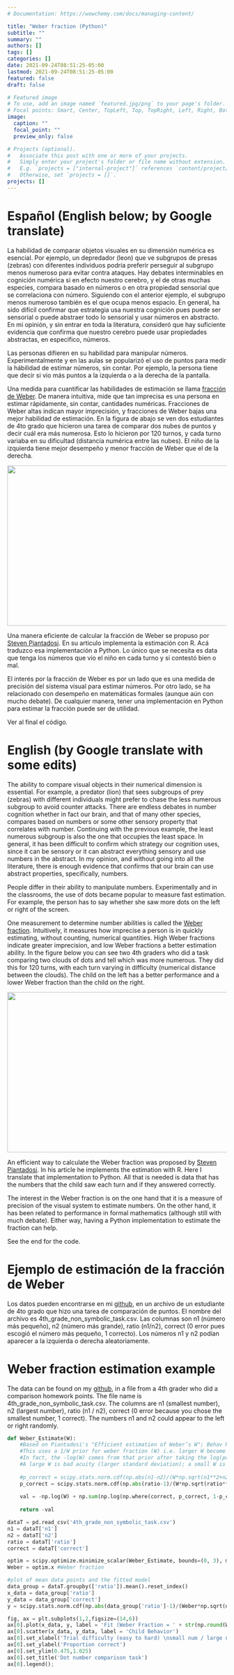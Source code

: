 ```yaml
---
# Documentation: https://wowchemy.com/docs/managing-content/

title: "Weber fraction (Python)"
subtitle: ""
summary: ""
authors: []
tags: []
categories: []
date: 2021-09-24T08:51:25-05:00
lastmod: 2021-09-24T08:51:25-05:00
featured: false
draft: false

# Featured image
# To use, add an image named `featured.jpg/png` to your page's folder.
# Focal points: Smart, Center, TopLeft, Top, TopRight, Left, Right, BottomLeft, Bottom, BottomRight.
image:
  caption: ""
  focal_point: ""
  preview_only: false

# Projects (optional).
#   Associate this post with one or more of your projects.
#   Simply enter your project's folder or file name without extension.
#   E.g. `projects = ["internal-project"]` references `content/project/deep-learning/index.md`.
#   Otherwise, set `projects = []`.
projects: []
---
```


# Español (English below; by Google translate)

La habilidad de comparar objetos visuales en su dimensión numérica es esencial. Por ejemplo, un depredador (leon) que ve subgrupos de presas (zebras) con diferentes individuos podría preferir perseguir al subgrupo menos numeroso para evitar contra ataques. Hay debates interminables en cognición numérica si en efecto nuestro cerebro, y el de otras muchas especies, compara basado en números o en otra propiedad sensorial que se correlaciona con número. Siguiendo con el anterior ejemplo, el subgrupo menos numeroso también es el que ocupa menos espacio. En general, ha sido difícil confirmar que estrategia usa nuestra cognición pues puede ser sensorial o puede abstraer todo lo sensorial y usar números en abstracto. En mi opinión, y sin entrar en toda la literatura, consideró que hay suficiente evidencia que confirma que nuestro cerebro puede usar propiedades abstractas, en especifico, números. 

Las personas difieren en su habilidad para manipular números. Experimentalmente y en las aulas se popularizó el uso de puntos para medir la hábilidad de estimar números, sin contar. Por ejemplo, la persona tiene que decir si vio más puntos a la izquierda o a la derecha de la pantalla.  

Una medida para cuantificar las habilidades de estimación se llama [fracción de Weber](https://www.unicog.org/publications/Dehaene_SymbolsQuantitiesMathematicalTheory_ChapterAttPerf2007.pdf). De manera intuitiva, mide que tan imprecisa es una persona en estimar rápidamente, sin contar, cantidades numéricas. Fracciones de Weber altas indican mayor imprecisión, y fracciones de Weber bajas una mejor habilidad de estimación. En la figura  de abajo se ven dos estudiantes de 4to grado que hicieron una tarea de comparar dos nubes de puntos y decir cuál era más numerosa. Esto lo hicieron por 120 turnos, y cada turno variaba en su dificultad (distancia numérica entre las nubes). El niño de la izquierda tiene mejor desempeño y menor fracción de Weber que el de la derecha. 

<center><img src="Weber Fractions.png" width = "856" height = '367'></center>



Una manera eficiente de calcular la fracción de Weber se propuso por [Steven Piantadosi](https://link.springer.com/article/10.3758/s13428-014-0558-8). En su articulo implementa la estimación con R. Acá traduzco esa implementación a Python. Lo único que se necesita es data que tenga los números que vio el niño en cada turno y si contestó bien o mal.  

El interés por la fracción de Weber es por un lado que es una medida de precisión del sistema visual para estimar números. Por otro lado, se ha relacionado con desempeño en matemáticas formales (aunque aún con mucho debate). De cualquier manera, tener una implementación en Python para estimar la fracción puede ser de utilidad.

Ver al final el código.



# English (by Google translate with some edits)

The ability to compare visual objects in their numerical dimension is essential. For example, a predator (lion) that sees subgroups of prey (zebras) with different individuals might prefer to chase the less numerous subgroup to avoid counter attacks. There are endless debates in number cognition whether in fact our brain, and that of many other species, compares based on numbers or some other sensory property that correlates with number. Continuing with the previous example, the least numerous subgroup is also the one that occupies the least space. In general, it has been difficult to confirm which strategy our cognition uses, since it can be sensory or it can abstract everything sensory and use numbers in the abstract. In my opinion, and without going into all the literature,  there is enough evidence that confirms that our brain can use abstract properties, specifically, numbers.

People differ in their ability to manipulate numbers. Experimentally and in the classrooms, the use of dots became popular to measure fast estimation. For example, the person has to say whether she saw more dots on the left or right of the screen.

One measurement to determine number abilities is called the [Weber fraction](https://www.unicog.org/publications/Dehaene_SymbolsQuantitiesMathematicalTheory_ChapterAttPerf2007.pdf). Intuitively, it measures how imprecise a person is in quickly estimating, without counting, numerical quantities. High Weber fractions indicate greater imprecision, and low Weber fractions a better estimation ability. In the figure below you can see two 4th graders who did a task comparing two clouds of dots and tell which was more numerous. They did this for 120 turns, with each turn varying in difficulty (numerical distance between the clouds). The child on the left has a better performance and a lower Weber fraction than the child on the right.



<center><img src="Weber Fractions.png" width = "856" height = '367'></center>

An efficient way to calculate the Weber fraction was proposed by [Steven Piantadosi](https://link.springer.com/article/10.3758/s13428-014-0558-8). In his article he implements the estimation with R. Here I translate that implementation to Python. All that is needed is data that has the numbers that the child saw each turn and if they answered correctly.

The interest in the Weber fraction is on the one hand that it is a measure of precision of the visual system to estimate numbers. On the other hand, it has been related to performance in formal mathematics (although still with much debate). Either way, having a Python implementation to estimate the fraction can help.

See the end for the code.



# Ejemplo de estimación de la fracción de Weber

Los datos pueden encontrarse en mi [github](https://github.com/santiagoalonso/starter-academic/tree/master/content/post/Weber_Python), en un archivo de un estudiante de 4to grado que hizo una tarea de comparación de puntos. El nombre del archivo es 4th_grade_non_symbolic_task.csv. Las columnas son n1 (número más pequeño), n2 (número más grande), ratio (n1/n2), correct (0 error pues escogió el número más pequeño, 1 correcto). Los números n1 y n2 podían aparecer a la izquierda o derecha aleatoriamente. 

# Weber fraction estimation example

The data can be found on my [github](https://github.com/santiagoalonso/starter-academic/tree/master/content/post/Weber_Python), in a file from a 4th grader who did a comparison homework points. The file name is 4th_grade_non_symbolic_task.csv. The columns are n1 (smallest number), n2 (largest number), ratio (n1 / n2), correct (0 error because you chose the smallest number, 1 correct). The numbers n1 and n2 could appear to the left or right randomly.



```python
def Weber_Estimate(W): 
    #Based on Piantadosi's "Efficient estimation of Weber’s W"; Behav Res (2016) 48:42–52
    #This uses a 1/W prior for weber fraction (W) i.e. larger W become less likely a priori
    #In fact, the -log(W) comes from that prior after taking the log(posterior) (see paper)
    #A large W is bad acuity (larger standard deviation); a small W is good number acuity
    
    #p_correct = scipy.stats.norm.cdf(np.abs(n1-n2)/(W*np.sqrt(n1**2+n2**2))) #number version
    p_correct = scipy.stats.norm.cdf(np.abs(ratio-1)/(W*np.sqrt(ratio**2+1))) #ratio version i.e. number version with ratio = n2/n1
    
    val = -np.log(W) + np.sum(np.log(np.where(correct, p_correct, 1-p_correct))) 
    
    return -val 

dataT = pd.read_csv('4th_grade_non_symbolic_task.csv')
n1 = dataT['n1']
n2 = dataT['n2']
ratio = dataT['ratio']
correct = dataT['correct']

optim = scipy.optimize.minimize_scalar(Weber_Estimate, bounds=(0, 3), method='bounded')
Weber = optim.x #Weber fraction

#plot of mean data points and the fitted model 
data_group = dataT.groupby(['ratio']).mean().reset_index()
x_data = data_group['ratio']
y_data = data_group['correct']
y = scipy.stats.norm.cdf(np.abs(data_group['ratio']-1)/(Weber*np.sqrt(data_group['ratio']**2+1)))

fig, ax = plt.subplots(1,2,figsize=(14,6))
ax[0].plot(x_data, y, label = 'Fit (Weber Fraction = ' + str(np.round(Weber,3)) + ')')
ax[0].scatter(x_data, y_data, label = 'Child Behavior')
ax[0].set_xlabel('Trial difficulty (easy to hard) \nsmall num / large num')
ax[0].set_ylabel('Proportion correct')
ax[0].set_ylim(0.475,1.025)
ax[0].set_title('Dot number comparison task')
ax[0].legend();
```

